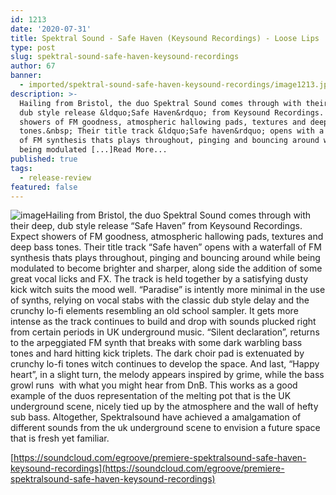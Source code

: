 ```yaml
---
id: 1213
date: '2020-07-31'
title: Spektral Sound - Safe Haven (Keysound Recordings) - Loose Lips
type: post
slug: spektral-sound-safe-haven-keysound-recordings
author: 67
banner:
  - imported/spektral-sound-safe-haven-keysound-recordings/image1213.jpeg
description: >-
  Hailing from Bristol, the duo Spektral Sound comes through with their deep,
  dub style release &ldquo;Safe Haven&rdquo; from Keysound Recordings. Expect
  showers of FM goodness, atmospheric hallowing pads, textures and deep bass
  tones.&nbsp; Their title track &ldquo;Safe haven&rdquo; opens with a waterfall
  of FM synthesis thats plays throughout, pinging and bouncing around while
  being modulated [...]Read More...
published: true
tags:
  - release-review
featured: false
---
```

![image](../imported/spektral-sound-safe-haven-keysound-recordings/image1213.jpeg)Hailing from Bristol, the duo Spektral Sound comes through with their deep, dub style release “Safe Haven” from Keysound Recordings. Expect showers of FM goodness, atmospheric hallowing pads, textures and deep bass tones. Their title track “Safe haven” opens with a waterfall of FM synthesis thats plays throughout, pinging and bouncing around while being modulated to become brighter and sharper, along side the addition of some great vocal licks and FX. The track is held together by a satisfying dusty kick witch suits the mood well. “Paradise” is intently more minimal in the use of synths, relying on vocal stabs with the classic dub style delay and the crunchy lo-fi elements resembling an old school sampler. It gets more intense as the track continues to build and drop with sounds plucked right from certain periods in UK underground music. “Silent declaration”, returns to the arpeggiated FM synth that breaks with some dark warbling bass tones and hard hitting kick triplets. The dark choir pad is extenuated by crunchy lo-fi tones witch continues to develop the space. And last, “Happy heart”, in a slight turn, the melody appears inspired by grime, while the bass growl runs  with what you might hear from DnB. This works as a good example of the duos representation of the melting pot that is the UK underground scene, nicely tied up by the atmosphere and the wall of hefty sub bass. Altogether, Spektralsound have achieved a amalgamation of different sounds from the uk underground scene to envision a future space that is fresh yet familiar. 

[https://soundcloud.com/egroove/premiere-spektralsound-safe-haven-keysound-recordings](https://soundcloud.com/egroove/premiere-spektralsound-safe-haven-keysound-recordings)